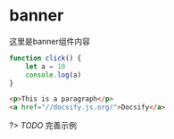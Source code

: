 # banner

这里是banner组件内容

``` js
function click() {
    let a = 10
    console.log(a)
}
```

```html
<p>This is a paragraph</p>
<a href="//docsify.js.org/">Docsify</a>
```

?> _TODO_ 完善示例